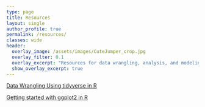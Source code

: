 ```yaml
---
type: page
title: Resources
layout: single
author_profile: true
permalink: /resources/
classes: wide
header:
  overlay_image: /assets/images/CuteJumper_crop.jpg
  overlay_filter: 0.1
  overlay_excerpt: "Resources for data wrangling, analysis, and modeling"
  show_overlay_excerpt: true
---
```


[Data Wrangling Using tidyverse in R](TidyverseTest.md)

[Getting started with ggplot2 in R](GettingStartedggplot2.md)